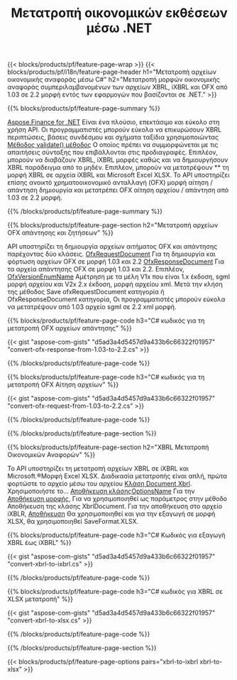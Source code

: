 ﻿---
title: Μετατροπή οικονομικών εκθέσεων μέσω .NET
url: /el/net/conversion/
description:  C# κωδικός για τη μετατροπή Οικονομικών Εκθέσεων σε XBRL, iXBRL και OFX αρχείο fomats μέσω της βιβλιοθήκης .NET.
---
{{< blocks/products/pf/feature-page-wrap >}}
{{< blocks/products/pf/i18n/feature-page-header h1="Μετατροπή αρχείων οικονομικής αναφοράς μέσω C#" h2="Μετατροπή μορφών οικονομικής αναφοράς συμπεριλαμβανομένων των αρχείων XBRL, iXBRL και OFX από 1.03 σε 2.2 μορφή εντός των εφαρμογών που βασίζονται σε .NET." >}}

{{% blocks/products/pf/feature-page-summary %}}

[Aspose.Finance for .NET](https://products.aspose.com/finance/net/) Είναι ένα πλούσιο, επεκτάσιμο και εύκολο στη χρήση API. Οι προγραμματιστές μπορούν εύκολα να επικυρώσουν XBRL περιπτώσεις, βάσεις συνδέσμου και σχήματα ταξίδια χρησιμοποιώντας [Μέθοδος validate() μέθοδος](https://apireference.aspose.com/finance/net/aspose.finance.xbrl/xbrlinstance/methods/validate) Ο οποίος πρέπει να συμμορφώνεται με τις απαιτήσεις σύνταξης που επιβάλλονται στις προδιαγραφές. Επιπλέον, μπορούν να διαβάζουν XBRL, iXBRL μορφές καθώς και να δημιουργήσουν XBRL παράδειγμα από το μηδέν. Επιπλέον, μπορούν να μετατρέψουν ** τη μορφή XBRL σε αρχεία iXBRL και Microsoft Excel XLSX. Το API υποστηρίζει επίσης ανοικτό χρηματοοικονομικό ανταλλαγή (OFX) μορφή αίτηση / απάντηση δημιουργία και μετατρέπει OFX αίτηση αρχείου / απάντηση από 1.03 σε 2.2 μορφή.

{{% /blocks/products/pf/feature-page-summary %}}

{{% blocks/products/pf/feature-page-section h2="Μετατροπή αρχείων OFX απάντησης και ζητήσεων" %}}

API υποστηρίζει τη δημιουργία αρχείων αιτήματος OFX και απάντησης παρέχοντας δύο κλάσεις. [OfxRequestDocument](https://apireference.aspose.com/finance/net/aspose.finance.ofx/ofxrequestdocument) Για τη δημιουργία και φόρτωση αρχείων OFX σε μορφή 1.03 και 2.2 [OfxResponseDocument](https://apireference.aspose.com/finance/net/aspose.finance.ofx/ofxresponsedocument) Για τα αρχεία απάντησης OFX σε μορφή 1.03 και 2.2. Επιπλέον, [OfxVersionEnumName](https://apireference.aspose.com/finance/net/aspose.finance.ofx/ofxversionenum) Αμέτρηση με τα μέλη V1x που είναι 1.x έκδοση, sgml μορφή αρχείου και V2x 2.x έκδοση, μορφή αρχείου xml. Μετά την κλήση της μέθοδος Save ofxRequestDocument κατηγορία ή OfxResponseDocument κατηγορία, Οι προγραμματιστές μπορούν εύκολα να μετατρέψουν από 1.03 αρχείο sgml σε 2.2 xml μορφή.


{{% blocks/products/pf/feature-page-code h3="C# κωδικός για τη μετατροπή OFX αρχείων απάντησης" %}}

{{< gist "aspose-com-gists" "d5ad3a4d5457d9a433b6c66322f01957" "convert-ofx-response-from-1.03-to-2.2.cs" >}} 

{{% /blocks/products/pf/feature-page-code %}}

{{% blocks/products/pf/feature-page-code h3="C# κωδικός για τη μετατροπή OFX Αίτηση αρχείων" %}}

{{< gist "aspose-com-gists" "d5ad3a4d5457d9a433b6c66322f01957" "convert-ofx-request-from-1.03-to-2.2.cs" >}} 

{{% /blocks/products/pf/feature-page-code %}}

{{% /blocks/products/pf/feature-page-section %}}

{{% blocks/products/pf/feature-page-section h2="XBRL Μετατροπή Οικονομικών Αναφορών" %}}

Το API υποστηρίζει τη μετατροπή αρχείων XBRL σε iXBRL και Microsoft.®Μορφή Excel XLSX. Διαδικασία μετατροπής είναι απλή, πρώτα φορτώστε το αρχείο μέσω του αρχείου [Κλάση Document Xbrl](https://apireference.aspose.com/finance/net/aspose.finance.xbrl/xbrldocument). Χρησιμοποιήστε το... [Αποθήκευση κλάσηςOptionsName](https://apireference.aspose.com/finance/net/aspose.finance.xbrl/saveoptions) Για την [Αποθήκευση μορφής](https://apireference.aspose.com/finance/net/aspose.finance.xbrl/saveoptions/properties/saveformat), Για να χρησιμοποιηθεί ως παράμετρος στην μέθοδο Αποθήκευση της κλάσης XbrlDocument. Για την αποθήκευση στο αρχείο iXBLR, [Αποθήκευση](https://apireference.aspose.com/finance/net/aspose.finance.xbrl/saveformat) Θα χρησιμοποιηθεί και για την εξαγωγή σε μορφή XLSX, θα χρησιμοποιηθεί SaveFormat.XLSX.

{{% blocks/products/pf/feature-page-code h3="C# Κωδικός για εξαγωγή XBRL έως iXBRL" %}}

{{< gist "aspose-com-gists" "d5ad3a4d5457d9a433b6c66322f01957" "convert-xbrl-to-ixbrl.cs" >}} 

{{% /blocks/products/pf/feature-page-code %}}

{{% blocks/products/pf/feature-page-code h3="C# κωδικός για XBRL σε XLSX μετατροπή" %}}

{{< gist "aspose-com-gists" "d5ad3a4d5457d9a433b6c66322f01957" "convert-xbrl-to-xlsx.cs" >}} 

{{% /blocks/products/pf/feature-page-code %}}

{{% /blocks/products/pf/feature-page-section %}}

{{< blocks/products/pf/feature-page-options pairs="xbrl-to-ixbrl xbrl-to-xlsx" >}}
